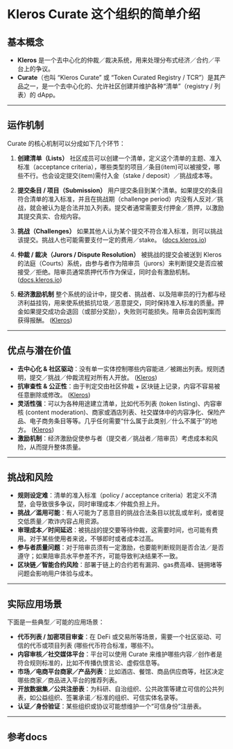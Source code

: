# Kleros Curate 这个组织的简单介绍

## 基本概念

* **Kleros** 是一个去中心化的仲裁／裁决系统，用来处理分布式经济／合约／平台上的争议。 
* **Curate**（也叫 “Kleros Curate” 或 “Token Curated Registry / TCR”）是其产品之一，是一个去中心化的、允许社区创建并维护各种“清单”（registry / 列表）的 dApp。

---

## 运作机制

Curate 的核心机制可以分成如下几个环节：

1. **创建清单（Lists）**
  社区成员可以创建一个清单，定义这个清单的主题、准入标准（acceptance criteria），哪些类型的项目／条目(item)可以被接受，哪些不行。也会设定提交(item)需付入金（stake / deposit）／挑战成本等。

1. **提交条目 / 项目（Submission）**
  用户提交条目到某个清单。如果提交的条目符合清单的准入标准，并且在挑战期（challenge period）内没有人反对／挑战，就会被认为是合法并加入列表。提交者通常需要支付押金／质押，以激励其提交真实、合规内容。

1. **挑战（Challenges）**
  如果其他人认为某个提交不符合准入标准，则可以挑战该提交。挑战人也可能需要支付一定的费用／stake。 ([docs.kleros.io][4])

2. **仲裁 / 裁决（Jurors / Dispute Resolution）**
  被挑战的提交会被送到 Kleros 的法庭（Courts）系统，由参与者作为陪审员（jurors）来判断提交是否应被接受／拒绝。陪审员通常质押代币作为保证，同时会有激励机制。 ([docs.kleros.io][4])

3. **经济激励机制**
  整个系统的设计中，提交者、挑战者、以及陪审员的行为都与经济利益挂钩，用来使系统抵抗垃圾／恶意提交，同时保持准入标准的质量。押金如果提交成功会退回（或部分奖励），失败则可能损失。陪审员会因判案而获得报酬。 ([Kleros][3])

---

## 优点与潜在价值

* **去中心化 & 社区驱动**：没有单一实体控制哪些内容能进／被踢出列表。规则透明，提交／挑战／仲裁流程对所有人开放。 ([Kleros][3])
* **抗审查性 & 公正性**：由于判定交由社区仲裁 + 区块链上记录，内容不容易被任意删除或修改。 ([Kleros][3])
* **灵活性强**：可以为各种用途建立清单，比如代币列表 (token listing)、内容审核 (content moderation)、商家或酒店列表、社交媒体中的内容净化、保险产品、电子商务条目等等。几乎任何需要“什么属于此类别／什么不属于”的地方。 ([Kleros][2])
* **激励机制**：经济激励促使参与者（提交者／挑战者／陪审员）考虑成本和风险，从而提升整体质量。

---

## 挑战和风险

* **规则设定难**：清单的准入标准（policy / acceptance criteria）若定义不清楚，会导致很多争议，同时审理成本／仲裁负担上升。
* **挑战／滥用可能**：有人可能为了恶意目的挑战合法条目以扰乱或牟利，或者提交低质量／欺诈内容占用资源。
* **审理成本／时间延迟**：被挑战的提交要等待仲裁，这需要时间，也可能有费用。对于某些使用者来说，不够即时或者成本过高。
* **参与者质量问题**：对于陪审员须有一定激励，也要能判断规则是否合法／是否遵守；如果陪审员水平参差不齐，可能导致判决结果不一致。
* **区块链／智能合约风险**：部署于链上的合约若有漏洞、gas费高峰、链拥堵等问题会影响用户体验与成本。

---

## 实际应用场景

下面是一些典型／可能的应用场景：

* **代币列表 / 加密项目审查**：在 DeFi 或交易所等场景，需要一个社区驱动、可信的代币或项目列表 (哪些代币符合标准，哪些不)。
* **内容审核／社交媒体平台**：平台可以使用 Curate 来维护哪些内容／创作者是符合规则标准的，比如不传播仇恨言论、虚假信息等。
* **市场／电商平台商家／产品列表**：比如酒店、餐馆、商品供应商等，社区决定哪些商家／商品进入平台的推荐列表。
* **开放数据集／公共注册表**：为科研、自治组织、公共政策等建立可信的公共列表，如公益组织、签署承诺／标准的组织、可信实体名录等。
* **认证／身份验证**：某些组织或协议可能想维护一个“可信身份”注册表。

---

## 参考docs

[1]: https://kleros.io/?utm_source=chatgpt.com "Kleros: Homepage"
[2]: https://kleros.io/curation/?utm_source=chatgpt.com "Curation"
[3]: https://blog.kleros.io/kleros-curate-the-explainer/?utm_source=chatgpt.com "Kleros Curate - The Explainer"
[4]: https://docs.kleros.io/products/curate?utm_source=chatgpt.com "Curate"


